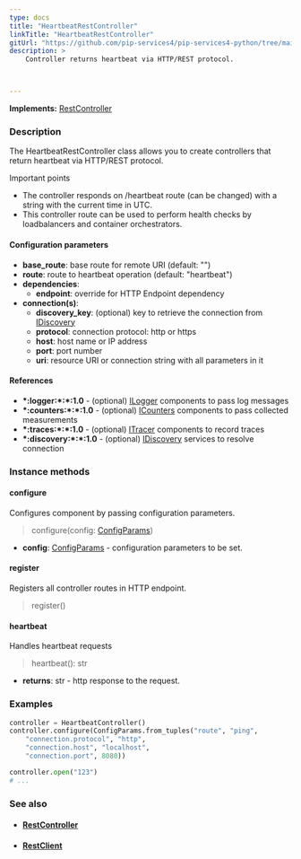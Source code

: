 ```yaml
---
type: docs
title: "HeartbeatRestController"
linkTitle: "HeartbeatRestController"
gitUrl: "https://github.com/pip-services4/pip-services4-python/tree/main/pip-services4-http-python"
description: >
    Controller returns heartbeat via HTTP/REST protocol.



---
```


**Implements:** [RestController](../rest_controller)

### Description

The HeartbeatRestController class allows you to create controllers that return heartbeat via HTTP/REST protocol. 

Important points

- The controller responds on /heartbeat route (can be changed) with a string with the current time in UTC.
- This controller route can be used to perform health checks by loadbalancers and container orchestrators.

#### Configuration parameters

- **base_route**: base route for remote URI (default: "")
- **route**: route to heartbeat operation (default: "heartbeat")
- **dependencies**:
    - **endpoint**: override for HTTP Endpoint dependency
- **connection(s)**:           
    - **discovery_key**: (optional) key to retrieve the connection from [IDiscovery](../../../config/connect/idiscovery)
    - **protocol**: connection protocol: http or https
    - **host**: host name or IP address
    - **port**: port number
    - **uri**: resource URI or connection string with all parameters in it


#### References

- **\*:logger:\*:\*:1.0** - (optional) [ILogger](../../../observability/log/ilogger) components to pass log messages
- **\*:counters:\*:\*:1.0** - (optional) [ICounters](../../../observability/count/icounters) components to pass collected measurements
- **\*:traces:\*:\*:1.0** - (optional) [ITracer](../../../observability/trace/itracer) components to record traces
- **\*:discovery:\*:\*:1.0** - (optional) [IDiscovery](../../../config/connect/idiscovery) services to resolve connection



### Instance methods

#### configure
Configures component by passing configuration parameters.

> configure(config: [ConfigParams](../../../components/config/config_params))

- **config**: [ConfigParams](../../../components/config/config_params) - configuration parameters to be set.


#### register
Registers all controller routes in HTTP endpoint.

> register()


#### heartbeat
Handles heartbeat requests

> heartbeat(): str

- **returns**: str - http response to the request.


### Examples

```python
controller = HeartbeatController()
controller.configure(ConfigParams.from_tuples("route", "ping",
    "connection.protocol", "http",
    "connection.host", "localhost",
    "connection.port", 8080))

controller.open("123")
# ...
```

### See also
- #### [RestController](../rest_controller)
- #### [RestClient](../../clients/rest_client)
